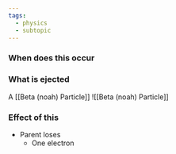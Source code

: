 ```yaml
---
tags:
  - physics
  - subtopic
---
```

### When does this occur



### What is ejected
A [[Beta (noah) Particle]]
![[Beta (noah) Particle]]
### Effect of this
- Parent loses
	- One electron
